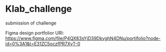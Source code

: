 # Klab_challenge
submission of challenge


Figma design portfolior URl: https://www.figma.com/file/P4QX83sYjD39DkvghN4DNu/portifolio?node-id=0%3A1&t=E31ZC5oczfPR7XyT-0
